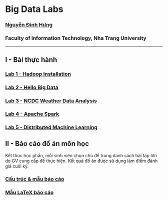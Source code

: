 # Big Data Labs

### [Nguyễn Đình Hưng](https://nd-hung.github.io/)
### Faculty of Information Technology, Nha Trang University
---

## I - Bài thực hành
### [Lab 1 - Hadoop Installation](https://github.com/nd-hung/Big-Data/tree/main/Lab1_Hadoop_Installation)
### [Lab 2 - Hello Big Data](https://github.com/nd-hung/Big-Data/tree/main/Lab2_WordCount)
### [Lab 3 - NCDC Weather Data Analysis](https://github.com/nd-hung/Big-Data/tree/main/Lab3_NCDC_WeatherData)
### [Lab 4 - Apache Spark](https://github.com/nd-hung/Big-Data/tree/main/Lab4_Spark)
### [Lab 5 - Distributed Machine Learning](https://github.com/nd-hung/Big-Data/tree/main/Lab5_DistributedMachineLearning)

## II - Báo cáo đồ án môn học

Kết thúc học phần, mỗi sinh viên chọn chủ đề trong danh sách bài tập lớn do GV cung cấp để thực hiện. Kết quả đồ án được sử dụng làm điểm đánh giá cuối kỳ.
### [Cấu trúc & mẫu báo cáo](./report_template.pdf)
### [Mẫu LaTeX báo cáo](https://www.overleaf.com/read/qfhkffwjqkrr#0f0558)
